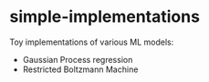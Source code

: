 # simple-implementations

Toy implementations of various ML models:
- Gaussian Process regression
- Restricted Boltzmann Machine
